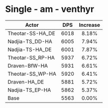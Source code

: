 # Single - am - venthyr
| Actor | DPS | Increase |
|---|:---:|:---:|
|Theotar-SS-HA_DE|6018|8.18%|
|Nadjia-TS_DD-HA|6005|7.94%|
|Nadjia-TS-HA_DE|6001|7.87%|
|Theotar-SS_RP-HA|5937|6.72%|
|Draven-BfW-HA|5931|6.61%|
|Theotar-SS_WP-HA|5920|6.41%|
|Draven-HA_DE|5881|5.72%|
|Nadjia-TS_EP-HA|5862|5.37%|
|Base|5563|0.00%|
